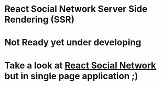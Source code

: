 # React Social Network Server Side Rendering (SSR)

# **Not Ready yet under developing**

# Take a look at [React Social Network](https://github.com/Qolzam/react-social-network) but in single page application ;)
